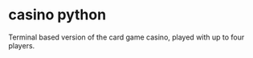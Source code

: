 # casino python

Terminal based version of the card game casino, played with up to four players.



